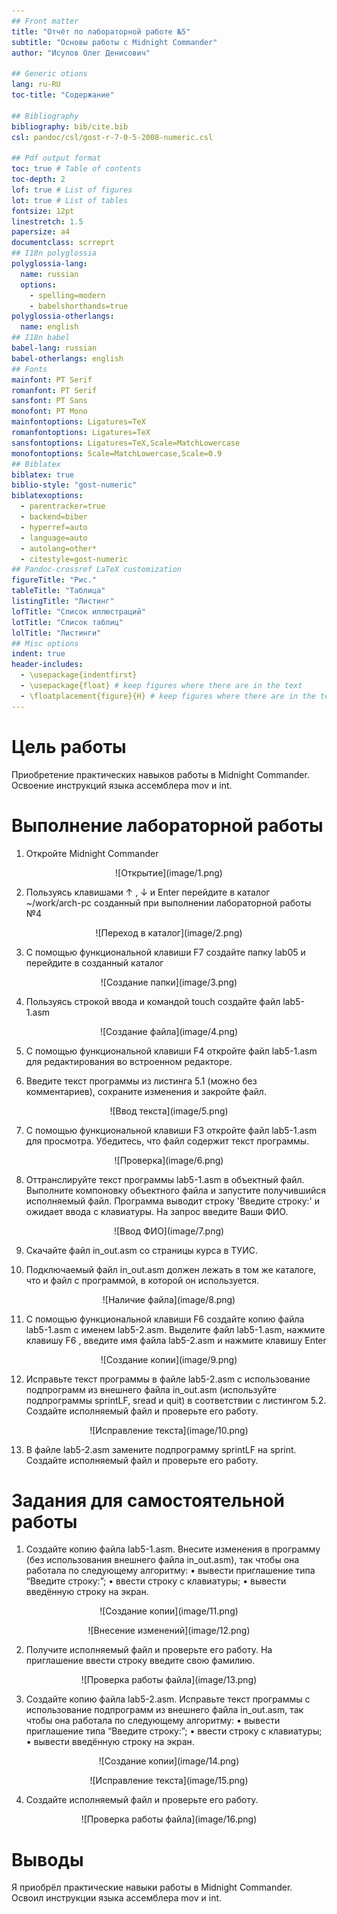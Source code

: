 ```yaml
---
## Front matter
title: "Отчёт по лабораторной работе №5"
subtitle: "Основы работы с Midnight Commander"
author: "Исупов Олег Денисович"

## Generic otions
lang: ru-RU
toc-title: "Содержание"

## Bibliography
bibliography: bib/cite.bib
csl: pandoc/csl/gost-r-7-0-5-2008-numeric.csl

## Pdf output format
toc: true # Table of contents
toc-depth: 2
lof: true # List of figures
lot: true # List of tables
fontsize: 12pt
linestretch: 1.5
papersize: a4
documentclass: scrreprt
## I18n polyglossia
polyglossia-lang:
  name: russian
  options:
	- spelling=modern
	- babelshorthands=true
polyglossia-otherlangs:
  name: english
## I18n babel
babel-lang: russian
babel-otherlangs: english
## Fonts
mainfont: PT Serif
romanfont: PT Serif
sansfont: PT Sans
monofont: PT Mono
mainfontoptions: Ligatures=TeX
romanfontoptions: Ligatures=TeX
sansfontoptions: Ligatures=TeX,Scale=MatchLowercase
monofontoptions: Scale=MatchLowercase,Scale=0.9
## Biblatex
biblatex: true
biblio-style: "gost-numeric"
biblatexoptions:
  - parentracker=true
  - backend=biber
  - hyperref=auto
  - language=auto
  - autolang=other*
  - citestyle=gost-numeric
## Pandoc-crossref LaTeX customization
figureTitle: "Рис."
tableTitle: "Таблица"
listingTitle: "Листинг"
lofTitle: "Список иллюстраций"
lotTitle: "Список таблиц"
lolTitle: "Листинги"
## Misc options
indent: true
header-includes:
  - \usepackage{indentfirst}
  - \usepackage{float} # keep figures where there are in the text
  - \floatplacement{figure}{H} # keep figures where there are in the text
---
```


# Цель работы

Приобретение практических навыков работы в Midnight Commander. Освоение инструкций
языка ассемблера mov и int.


# Выполнение лабораторной работы

1. Откройте Midnight Commander
<p align="center">![Открытие](image/1.png)

2. Пользуясь клавишами ↑ , ↓ и Enter перейдите в каталог ~/work/arch-pc созданный при выполнении лабораторной работы №4
<p align="center">![Переход в каталог](image/2.png)

3. С помощью функциональной клавиши F7 создайте папку lab05 и перейдите в созданный каталог
<p align="center">![Создание папки](image/3.png)

4. Пользуясь строкой ввода и командой touch создайте файл lab5-1.asm
<p align="center">![Создание файла](image/4.png)

5. С помощью функциональной клавиши F4 откройте файл lab5-1.asm для редактирования во встроенном редакторе.

6. Введите текст программы из листинга 5.1 (можно без комментариев), сохраните изменения и закройте файл.
<p align="center">![Ввод текста](image/5.png)

7. С помощью функциональной клавиши F3 откройте файл lab5-1.asm для просмотра.
Убедитесь, что файл содержит текст программы.
<p align="center">![Проверка](image/6.png)

8. Оттранслируйте текст программы lab5-1.asm в объектный файл. Выполните компоновку объектного файла и запустите получившийся исполняемый файл. Программа выводит строку 'Введите строку:' и ожидает ввода с клавиатуры. На запрос введите Ваши ФИО.
<p align="center">![Ввод ФИО](image/7.png)

9. Скачайте файл in_out.asm со страницы курса в ТУИС.

10. Подключаемый файл in_out.asm должен лежать в том же каталоге, что и файл с программой, в которой он используется.
<p align="center">![Наличие файла](image/8.png)

11. С помощью функциональной клавиши F6 создайте копию файла lab5-1.asm с именем
lab5-2.asm. Выделите файл lab5-1.asm, нажмите клавишу F6 , введите имя файла
lab5-2.asm и нажмите клавишу Enter
<p align="center">![Создание копии](image/9.png)

12. Исправьте текст программы в файле lab5-2.asm с использование подпрограмм из
внешнего файла in_out.asm (используйте подпрограммы sprintLF, sread и quit) в
соответствии с листингом 5.2. Создайте исполняемый файл и проверьте его работу.
<p align="center">![Исправление текста](image/10.png)

13. В файле lab5-2.asm замените подпрограмму sprintLF на sprint. Создайте исполняемый файл и проверьте его работу.

# Задания для самостоятельной работы

1. Создайте копию файла lab5-1.asm. Внесите изменения в программу (без использования внешнего файла in_out.asm), так чтобы она работала по следующему алгоритму:
• вывести приглашение типа “Введите строку:”;
• ввести строку с клавиатуры;
• вывести введённую строку на экран.
<p align="center">![Создание копии](image/11.png)

<p align="center">![Внесение изменений](image/12.png)

2. Получите исполняемый файл и проверьте его работу. На приглашение ввести строку
введите свою фамилию.
<p align="center">![Проверка работы файла](image/13.png)

3. Создайте копию файла lab5-2.asm. Исправьте текст программы с использование подпрограмм из внешнего файла in_out.asm, так чтобы она работала по следующему
алгоритму:
• вывести приглашение типа “Введите строку:”;
• ввести строку с клавиатуры;
• вывести введённую строку на экран.
<p align="center">![Создание копии](image/14.png)

<p align="center">![Исправление текста](image/15.png)

4. Создайте исполняемый файл и проверьте его работу.
<p align="center">![Проверка работы файла](image/16.png)

# Выводы

Я приобрёл практические навыки работы в Midnight Commander. Освоил инструкции языка ассемблера mov и int.

